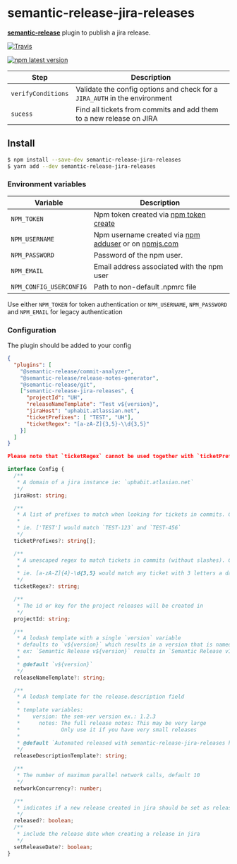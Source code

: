 # semantic-release-jira-releases

[**semantic-release**](https://github.com/semantic-release/semantic-release) plugin to publish a jira release.

[![Travis](https://img.shields.io/travis/UpHabit/semantic-release-jira-releases.svg)](https://travis-ci.org/UpHabit/semantic-release-jira-releases)

[![npm latest version](https://img.shields.io/npm/v/semantic-release-jira-releases/latest.svg)](https://www.npmjs.com/package/semantic-release-jira-releases)


| Step               | Description                                                                                                                                   |
|--------------------|----------------------------------------------------------------------------|
| `verifyConditions` | Validate the config options and check for a `JIRA_AUTH` in the environment |
| `sucess`           | Find all tickets from commits and add them to a new release on JIRA        |

## Install

```bash
$ npm install --save-dev semantic-release-jira-releases
$ yarn add --dev semantic-release-jira-releases
```

### Environment variables

| Variable                | Description                                                                                                                   |
| ----------------------- | ----------------------------------------------------------------------------------------------------------------------------- |
| `NPM_TOKEN`             | Npm token created via [npm token create](https://docs.npmjs.com/getting-started/working_with_tokens#how-to-create-new-tokens) |
| `NPM_USERNAME`          | Npm username created via [npm adduser](https://docs.npmjs.com/cli/adduser) or on [npmjs.com](https://www.npmjs.com)           |
| `NPM_PASSWORD`          | Password of the npm user.                                                                                                     |
| `NPM_EMAIL`             | Email address associated with the npm user                                                                                    |
| `NPM_CONFIG_USERCONFIG` | Path to non-default .npmrc file                                                                                                 |

Use either `NPM_TOKEN` for token authentication or `NPM_USERNAME`, `NPM_PASSWORD` and `NPM_EMAIL` for legacy authentication

### Configuration
The plugin should be added to your config
```json
{
  "plugins": [
    "@semantic-release/commit-analyzer",
    "@semantic-release/release-notes-generator",
    "@semantic-release/git",
    ["semantic-release-jira-releases", {
      "projectId": "UH",
      "releaseNameTemplate": "Test v${version}",
      "jiraHost": "uphabit.atlassian.net",
      "ticketPrefixes": [ "TEST", "UH"],
      "ticketRegex": "[a-zA-Z]{3,5}-\\d{3,5}"
    }]
  ]
}

Please note that `ticketRegex` cannot be used together with `ticketPrefixes`.
```
```typescript
interface Config {
  /**
   * A domain of a jira instance ie: `uphabit.atlasian.net`
   */
  jiraHost: string;

  /**
   * A list of prefixes to match when looking for tickets in commits. Cannot be used together with ticketRegex.
   *
   * ie. ['TEST'] would match `TEST-123` and `TEST-456`
   */
  ticketPrefixes?: string[];

  /**
   * A unescaped regex to match tickets in commits (without slashes). Cannot be used together with ticketPrefixes.
   *
   * ie. [a-zA-Z]{4}-\d{3,5} would match any ticket with 3 letters a dash and 3 to 5 numbers, such as `TEST-456`, `TEST-5643` and `TEST-56432`
   */
  ticketRegex?: string;

  /**
   * The id or key for the project releases will be created in
   */
  projectId: string;

  /**
   * A lodash template with a single `version` variable
   * defaults to `v${version}` which results in a version that is named like `v1.0.0`
   * ex: `Semantic Release v${version}` results in `Semantic Release v1.0.0`
   *
   * @default `v${version}`
   */
  releaseNameTemplate?: string;

  /**
   * A lodash template for the release.description field
   *
   * template variables:
   *    version: the sem-ver version ex.: 1.2.3
   *      notes: The full release notes: This may be very large
   *             Only use it if you have very small releases
   *
   * @default `Automated released with semantic-release-jira-releases https://git.io/JvAbj`
   */
  releaseDescriptionTemplate?: string;

  /**
   * The number of maximum parallel network calls, default 10
   */
  networkConcurrency?: number;

  /**
   * indicates if a new release created in jira should be set as released
   */
  released?: boolean;
  /**
   * include the release date when creating a release in jira
   */
  setReleaseDate?: boolean;
}
```
